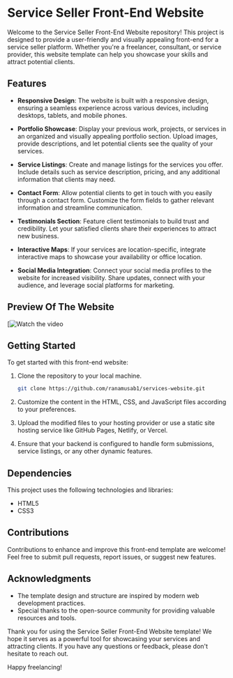 # Service Seller Front-End Website

Welcome to the Service Seller Front-End Website repository! This project is designed to provide a user-friendly and visually appealing front-end for a service seller platform. Whether you're a freelancer, consultant, or service provider, this website template can help you showcase your skills and attract potential clients.

## Features

- **Responsive Design**: The website is built with a responsive design, ensuring a seamless experience across various devices, including desktops, tablets, and mobile phones.

- **Portfolio Showcase**: Display your previous work, projects, or services in an organized and visually appealing portfolio section. Upload images, provide descriptions, and let potential clients see the quality of your services.

- **Service Listings**: Create and manage listings for the services you offer. Include details such as service description, pricing, and any additional information that clients may need.

- **Contact Form**: Allow potential clients to get in touch with you easily through a contact form. Customize the form fields to gather relevant information and streamline communication.

- **Testimonials Section**: Feature client testimonials to build trust and credibility. Let your satisfied clients share their experiences to attract new business.

- **Interactive Maps**: If your services are location-specific, integrate interactive maps to showcase your availability or office location.

- **Social Media Integration**: Connect your social media profiles to the website for increased visibility. Share updates, connect with your audience, and leverage social platforms for marketing.

## Preview Of The Website

[![Watch the video](https://youtu.be/Fdj2luxTCWY?si=6XuJmt8FEQOUDpFm)

## Getting Started

To get started with this front-end website:

1. Clone the repository to your local machine.
   ```bash
   git clone https://github.com/ranamusab1/services-website.git
   ```

2. Customize the content in the HTML, CSS, and JavaScript files according to your preferences.

3. Upload the modified files to your hosting provider or use a static site hosting service like GitHub Pages, Netlify, or Vercel.

4. Ensure that your backend is configured to handle form submissions, service listings, or any other dynamic features.

## Dependencies

This project uses the following technologies and libraries:

- HTML5
- CSS3

## Contributions

Contributions to enhance and improve this front-end template are welcome! Feel free to submit pull requests, report issues, or suggest new features.

## Acknowledgments

- The template design and structure are inspired by modern web development practices.
- Special thanks to the open-source community for providing valuable resources and tools.

Thank you for using the Service Seller Front-End Website template! We hope it serves as a powerful tool for showcasing your services and attracting clients. If you have any questions or feedback, please don't hesitate to reach out.

Happy freelancing!
